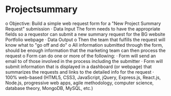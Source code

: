 # Projectsummary
o Objective: Build a simple web request form for a "New Project Summary Request" submission 
· Data Input
	 The form needs to have the appropriate fields so a requestor can submit a new summary request for the BG website Portfolio webpage
· Data Output
	 o Then the team that fulfills the request will know what to "go off and do"
	 o All information submitted through the form, should be enough information that the marketing team can then process the request
	 o Form can do one or more of the following:
		· Form will send an email to of those involved in the process including the submitter
		· Form will submit information that is displayed in a dashboard (or webpage) that summarizes the requests and links to the detailed info for the request
· 100% web-based (HTML5, CSS3, JavaScript, jQuery, Express.js, React.js, Node.js, progressive web apps, agile methodology, computer science, database theory, MongoDB, MySQL, etc.)



